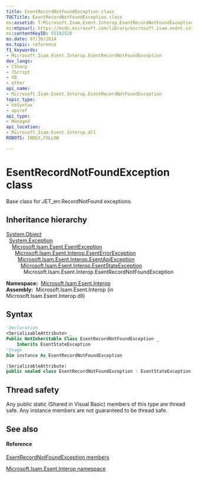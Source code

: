 ```yaml
---
title: EsentRecordNotFoundException class
TOCTitle: EsentRecordNotFoundException class
ms:assetid: T:Microsoft.Isam.Esent.Interop.EsentRecordNotFoundException
ms:mtpsurl: https://msdn.microsoft.com/library/microsoft.isam.esent.interop.esentrecordnotfoundexception(v=EXCHG.10)
ms:contentKeyID: 55102528
ms.date: 07/30/2014
ms.topic: reference
f1_keywords:
- Microsoft.Isam.Esent.Interop.EsentRecordNotFoundException
dev_langs:
- CSharp
- JScript
- VB
- other
api_name: 
- Microsoft.Isam.Esent.Interop.EsentRecordNotFoundException
topic_type: 
- kbSyntax
- apiref
api_type: 
- Managed
api_location: 
- Microsoft.Isam.Esent.Interop.dll
ROBOTS: INDEX,FOLLOW

---
```


# EsentRecordNotFoundException class

Base class for JET_err.RecordNotFound exceptions.

## Inheritance hierarchy

[System.Object](https://docs.microsoft.com/dotnet/api/system.object?redirectedfrom=MSDN)  
  [System.Exception](https://docs.microsoft.com/dotnet/api/system.exception?redirectedfrom=MSDN)  
    [Microsoft.Isam.Esent.EsentException](dn292088\(v=exchg.10\).md)  
      [Microsoft.Isam.Esent.Interop.EsentErrorException](dn274314\(v=exchg.10\).md)  
        [Microsoft.Isam.Esent.Interop.EsentApiException](dn334231\(v=exchg.10\).md)  
          [Microsoft.Isam.Esent.Interop.EsentStateException](dn334920\(v=exchg.10\).md)  
            Microsoft.Isam.Esent.Interop.EsentRecordNotFoundException  

**Namespace:**  [Microsoft.Isam.Esent.Interop](hh596136\(v=exchg.10\).md)  
**Assembly:**  Microsoft.Isam.Esent.Interop (in Microsoft.Isam.Esent.Interop.dll)

## Syntax

``` vb
'Declaration
<SerializableAttribute> _
Public NotInheritable Class EsentRecordNotFoundException _
    Inherits EsentStateException
'Usage
Dim instance As EsentRecordNotFoundException
```

``` csharp
[SerializableAttribute]
public sealed class EsentRecordNotFoundException : EsentStateException
```

## Thread safety

Any public static (Shared in Visual Basic) members of this type are thread safe. Any instance members are not guaranteed to be thread safe.

## See also

#### Reference

[EsentRecordNotFoundException members](dn350523\(v=exchg.10\).md)

[Microsoft.Isam.Esent.Interop namespace](hh596136\(v=exchg.10\).md)


